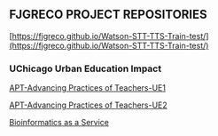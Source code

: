 ## FJGRECO PROJECT REPOSITORIES

[https://fjgreco.github.io/Watson-STT-TTS-Train-test/](https://fjgreco.github.io/Watson-STT-TTS-Train-test/)

### UChicago Urban Education Impact
[APT-Advancing Practices of Teachers-UE1](https://fjgreco.github.io/UC-UE1/)  

[APT-Advancing Practices of Teachers-UE2](https://fjgreco.github.io/UC-UE2/) 

[Bioinformatics as a Service](https://fjgreco.github.io/himss2020/)  
